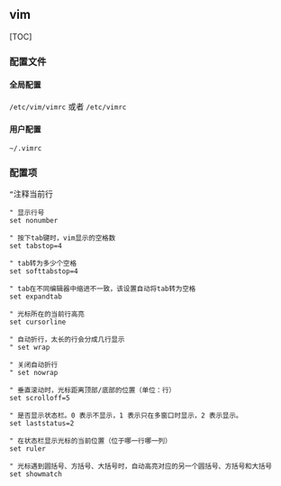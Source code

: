 ## vim

[TOC]

### 配置文件

#### 全局配置

`/etc/vim/vimrc` 或者 `/etc/vimrc`

#### 用户配置

`~/.vimrc`

### 配置项

`“`注释当前行



```shell
" 显示行号
set nonumber

" 按下tab键时，vim显示的空格数
set tabstop=4

" tab转为多少个空格
set softtabstop=4

" tab在不同编辑器中缩进不一致，该设置自动将tab转为空格
set expandtab

" 光标所在的当前行高亮
set cursorline

" 自动折行，太长的行会分成几行显示
" set wrap

" 关闭自动折行
" set nowrap

" 垂直滚动时，光标距离顶部/底部的位置（单位：行）
set scrolloff=5

" 是否显示状态栏。0 表示不显示，1 表示只在多窗口时显示，2 表示显示。
set laststatus=2

" 在状态栏显示光标的当前位置（位于哪一行哪一列）
set ruler

" 光标遇到圆括号、方括号、大括号时，自动高亮对应的另一个圆括号、方括号和大括号
set showmatch
```

